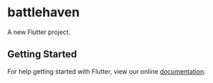 # battlehaven

A new Flutter project.

## Getting Started

For help getting started with Flutter, view our online
[documentation](http://flutter.io/).
